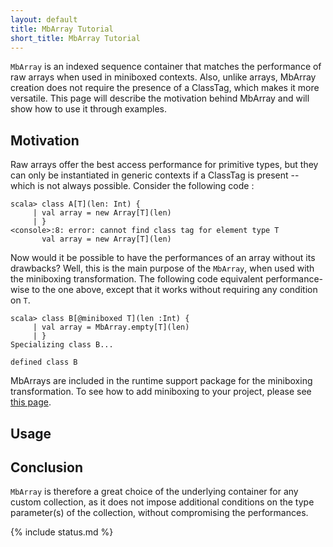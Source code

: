 ```yaml
---
layout: default
title: MbArray Tutorial
short_title: MbArray Tutorial
---
```


`MbArray` is an indexed sequence container that matches the performance of raw arrays when used in miniboxed contexts. Also, unlike arrays, MbArray creation does not require the presence of a ClassTag, which makes it more versatile. This page will describe the motivation behind MbArray and will show how to use it through examples. 

## Motivation

Raw arrays offer the best access performance for primitive types, but they can only be instantiated in generic contexts if a ClassTag is present -- which is not always possible. Consider the following code :


```
scala> class A[T](len: Int) {
     | val array = new Array[T](len)
     | }
<console>:8: error: cannot find class tag for element type T
       val array = new Array[T](len)
```


Now would it be possible to have the performances of an array without its drawbacks? 
Well, this is the main purpose of the `MbArray`, when used with the miniboxing transformation.
The following code equivalent performance-wise to the one above, except that it works without requiring any condition on `T`.


```
scala> class B[@miniboxed T](len :Int) {
     | val array = MbArray.empty[T](len)
     | }
Specializing class B...

defined class B
```


MbArrays are included in the runtime support package for the miniboxing transformation. To see how to add miniboxing to your project, please see [this page](tutorial.md).

## Usage

## Conclusion

`MbArray` is therefore a great choice of the underlying container for any custom collection, as it does not impose additional conditions on the type parameter(s) of the collection, without compromising the performances.

{% include status.md %}
